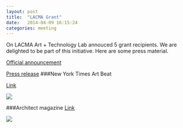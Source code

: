 ```yaml
---
layout: post
title:  "LACMA Grant"
date:   2014-04-09 16:15:24
categories: meeting
---
```

On LACMA Art + Technology Lab annouced 5 grant recipients. We are delighted to be part of this initiative. Here are some press material. 

<a href="http://lacma.wordpress.com/2014/04/09/announcing-art-technology-lab-artist-grant-awards/">Official announcement</a> 

<a href="http://www.lacma.org/sites/default/files/LACMAGrantRecipientAnnouncementRelease.pdf"> Press release</a>
###New York Times Art Beat 

<a href="http://artsbeat.blogs.nytimes.com/2014/04/09/los-angeles-museum-grants-to-promote-art-and-technology/">Link</a>  

<img src="https://farm8.staticflickr.com/7352/14025203315_581167792f_z.jpg">
 

###Architect magazine 
<a href="http://www.architectmagazine.com/arts-and-culture/lacma-selects-five-recipients-for-its-inaugural-art--technology-lab-grant-awards_o.aspx">Link</a> 

<img src="https://farm6.staticflickr.com/5533/14025202525_9c58f9122b_z.jpg">

 